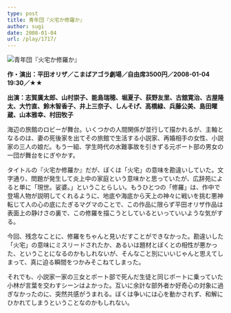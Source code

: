 ```yaml
---
type: post
title: 青年団『火宅か修羅か』
author: sugi
date: 2008-01-04
url: /play/1717/
---
```

<img src="/images/play/20080104.jpg" alt="青年団『火宅か修羅か』" class="alignleft" />

**作・演出：平田オリザ／こまばアゴラ劇場／自由席3500円／2008-01-04 19:30／★★**

**出演：志賀廣太郎、山村崇子、能島瑞穂、堀夏子、荻野友里、古舘寛治、古屋隆太、大竹直、鈴木智香子、井上三奈子、しんそげ、高橋緑、兵藤公美、島田曜蔵、山本雅幸、村田牧子**

海辺の旅館のロビーが舞台。いくつかの人間関係が並行して描かれるが、主軸となるのは、妻の死後家を出てその旅館で生活する小説家、再婚相手の女性、小説家の三人の娘だ。もう一組、学生時代の水難事故を引きずる元ボート部の男女の一団が舞台をにぎやかす。

タイトルの『火宅か修羅か』だが、ぼくは「火宅」の意味を勘違いしていた。文字通り、問題が発生して炎上中の家庭という意味かと思っていたが、広辞苑によると単に「現世。娑婆。」ということらしい。もうひとつの「修羅」は、作中で登場人物が説明してくれるように、地底や海底から天上の神々に戦いを挑む悪神転じて人の心の底にたぎるマグマのことで、この作品に限らず平田オリザ作品は表面上の静けさの裏で、この修羅を描こうとしているといっていいような気がする。

今回、残念なことに、修羅をちゃんと見いだすことができなかった。勘違いした「火宅」の意味にミスリードされたか、あるいは題材とぼくとの相性が悪かった、ということになるのかもしれないが、そんなこと別にいいじゃんと思えてしまって、真に迫る瞬間をつかみそこねてしまった。

それでも、小説家一家の三女とボート部で死んだ生徒と同じボートに乗っていた小林が言葉を交わすシーンはよかった。互いに余計な部外者か好奇心の対象に過ぎなかったのに、突然共感がうまれる。ぼくは争いには心を動かされず、和解にひかれてしまうということなのかもしれない。
